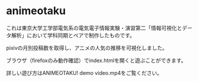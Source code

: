 # animeotaku
これは東京大学工学部電気系の電気電子情報実験・演習第二「情報可視化とデータ解析」において学科同期とペアで制作したものです。

pixivの月別投稿数を取得し、アニメの人気の推移を可視化しました。

ブラウザ（firefoxのみ動作確認）でindex.htmlを開くと遊ぶことができます。

詳しい遊び方はANIMEOTAKU! demo video.mp4をご覧ください。
